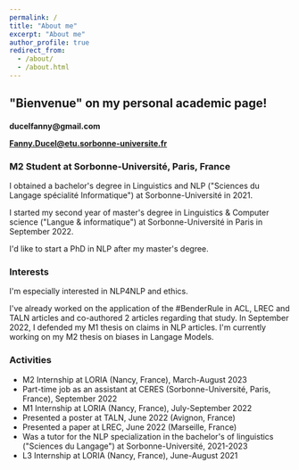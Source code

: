 ```yaml
---
permalink: /
title: "About me"
excerpt: "About me"
author_profile: true
redirect_from: 
  - /about/
  - /about.html
---
```


<h2>"Bienvenue" on my personal academic page!</h2>


<h4>ducelfanny@gmail.com

Fanny.Ducel@etu.sorbonne-universite.fr</h4>

<h3>M2 Student at Sorbonne-Université, Paris, France</h3>

I obtained a bachelor's degree in Linguistics and NLP ("Sciences du Langage spécialité Informatique") at Sorbonne-Université in 2021. 

I started my second year of master's degree in Linguistics & Computer science ("Langue & informatique") at Sorbonne-Université in Paris in September 2022. 

I'd like to start a PhD in NLP after my master's degree.

<h3>Interests</h3>

I'm especially interested in NLP4NLP and ethics. 

I've already worked on the application of the #BenderRule in ACL, LREC and TALN articles and co-authored 2 articles regarding that study. In September 2022, I defended my M1 thesis on claims in NLP articles. I'm currently working on my M2 thesis on biases in Langage Models.


<h3>Activities</h3>
<ul>
    <li> M2 Internship at LORIA (Nancy, France), March-August 2023 </li>
  <li>Part-time job as an assistant at CERES (Sorbonne-Université, Paris, France), September 2022</li>
  <li> M1 Internship at LORIA (Nancy, France), July-September 2022 </li>
  <li>Presented a poster at TALN, June 2022 (Avignon, France)</li>
  <li> Presented a paper at LREC, June 2022 (Marseille, France)</li>
<li> Was a tutor for the NLP specialization in the bachelor's of linguistics ("Sciences du Langage") at Sorbonne-Université, 2021-2023 </li>
  <li> L3 Internship at LORIA (Nancy, France), June-August 2021 </li>
 </ul>
